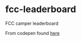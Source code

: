 # fcc-leaderboard
FCC camper leaderboard

From codepen found [here](http://codepen.io/DuckyDisciple/pen/PNzvVG?#)
